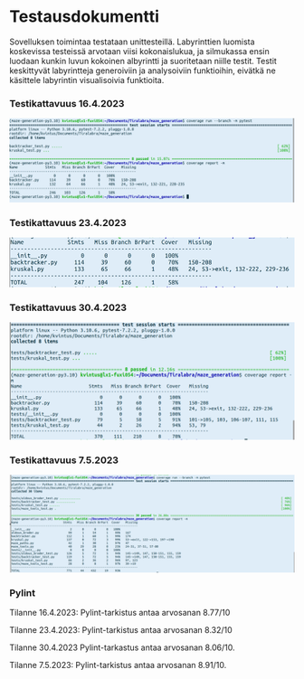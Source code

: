 # Testausdokumentti

Sovelluksen toimintaa testataan unittesteillä. Labyrinttien luomista koskevissa testeissä arvotaan viisi kokonaislukua, ja silmukassa ensin luodaan kunkin luvun kokoinen albyrintti ja suoritetaan niille testit. Testit keskittyvät labyrintteja generoiviin ja analysoiviin funktioihin, eivätkä ne käsittele labyrintin visualisoivia funktioita.



### Testikattavuus 16.4.2023
![Testikattavuus 16.4.2023](https://github.com/KatjaKvintus/maze_generation/blob/main/dokumentaatio/Kuvat/Testikattavuus%202023-04-6.png)


### Testikattavuus 23.4.2023

![](https://github.com/KatjaKvintus/maze_generation/blob/main/dokumentaatio/Kuvat/Testikattavuus%202023-04-23.png)


### Testikattavuus 30.4.2023

![](https://github.com/KatjaKvintus/maze_generation/blob/main/dokumentaatio/Kuvat/Testikattavuus%202023-04-30.png)


### Testikattavuus 7.5.2023

![](https://github.com/KatjaKvintus/maze_generation/blob/main/dokumentaatio/Kuvat/Testikattavuus%202023-05-07.png
)

### Pylint

Tilanne 16.4.2023:
Pylint-tarkistus antaa arvosanan 8.77/10

Tilanne 23.4.2023:
Pylint-tarkistus antaa arvosanan 8.32/10 

Tilanne 30.4.2023
Pylint-tarkastus antaa arvosanan 8.06/10.

Tilanne 7.5.2023:
Pylint-tarkistus antaa arvosanan 8.91/10.
